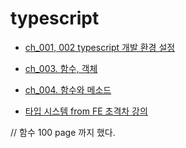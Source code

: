 # **typescript**

- [ch_001, 002 typescript 개발 환경 설정](./ch_001_hellots/README.md#ch_001)

- [ch_003. 함수, 객체](./ch_003_object_interface/README.md#ch_003)

- [ch_004. 함수와 메소드](./ch_004_function_method/README.md#ch_004)

- [타입 시스템 from FE 초격차 강의](./etc/type_system.md#type_system)

// 함수 100 page 까지 했다.

